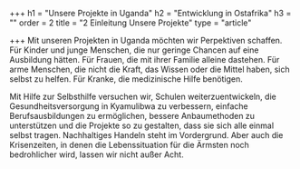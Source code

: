 +++
h1 = "Unsere Projekte in Uganda"
h2 = "Entwicklung in Ostafrika"
h3 = ""
order = 2
title = "2 Einleitung Unsere Projekte"
type = "article"

+++
Mit unseren Projekten in Uganda möchten wir Perpektiven schaffen. Für Kinder und junge Menschen, die nur geringe Chancen auf eine Ausbildung hätten. Für Frauen, die mit ihrer Familie alleine dastehen. Für arme Menschen, die nicht die Kraft, das Wissen oder die Mittel haben, sich selbst zu helfen. Für Kranke, die medizinische Hilfe benötigen.

Mit Hilfe zur Selbsthilfe versuchen wir, Schulen weiterzuentwickeln, die Gesundheitsversorgung in Kyamulibwa zu verbessern, einfache Berufsausbildungen zu ermöglichen, bessere Anbaumethoden zu unterstützen und die Projekte so zu gestalten, dass sie sich alle einmal selbst tragen. Nachhaltiges Handeln steht im Vordergrund. Aber auch die Krisenzeiten, in denen die Lebenssituation für die Ärmsten noch bedrohlicher wird, lassen wir nicht außer Acht. 